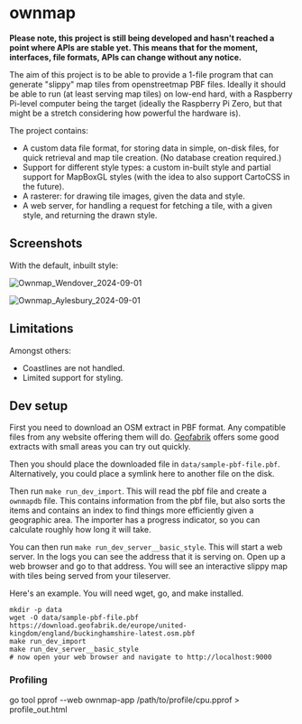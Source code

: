 # ownmap

**Please note, this project is still being developed and hasn't reached a point where APIs are stable yet. This means that for the moment, interfaces, file formats, APIs can change without any notice.**

The aim of this project is to be able to provide a 1-file program that can generate "slippy" map tiles from openstreetmap PBF files. Ideally it should be able to run (at least serving map tiles) on low-end hard, with a Raspberry Pi-level computer being the target (ideally the Raspberry Pi Zero, but that might be a stretch considering how powerful the hardware is).

The project contains:

- A custom data file format, for storing data in simple, on-disk files, for quick retrieval and map tile creation. (No database creation required.)
- Support for different style types: a custom in-built style and partial support for MapBoxGL styles (with the idea to also support CartoCSS in the future).
- A rasterer: for drawing tile images, given the data and style.
- A web server, for handling a request for fetching a tile, with a given style, and returning the drawn style.

## Screenshots

With the default, inbuilt style:

![Ownmap_Wendover_2024-09-01](https://github.com/user-attachments/assets/d77b4de7-d1d2-4f61-9897-939dbd3cd3bc)

![Ownmap_Aylesbury_2024-09-01](https://github.com/user-attachments/assets/345ef255-68e6-45f9-8646-e7d0433a127b)


## Limitations

Amongst others:

- Coastlines are not handled.
- Limited support for styling.

## Dev setup

First you need to download an OSM extract in PBF format. Any compatible files from any website offering them will do. [Geofabrik](https://download.geofabrik.de/) offers some good extracts with small areas you can try out quickly.

Then you should place the downloaded file in `data/sample-pbf-file.pbf`. Alternatively, you could place a symlink here to another file on the disk.

Then run `make run_dev_import`. This will read the pbf file and create a `ownmapdb` file. This contains information from the pbf file, but also sorts the items and contains an index to find things more efficiently given a geographic area. The importer has a progress indicator, so you can calculate roughly how long it will take.

You can then run `make run_dev_server__basic_style`. This will start a web server. In the logs you can see the address that it is serving on. Open up a web browser and go to that address. You will see an interactive slippy map with tiles being served from your tileserver.

Here's an example. You will need wget, go, and make installed.

```
mkdir -p data
wget -O data/sample-pbf-file.pbf https://download.geofabrik.de/europe/united-kingdom/england/buckinghamshire-latest.osm.pbf
make run_dev_import
make run_dev_server__basic_style
# now open your web browser and navigate to http://localhost:9000
```

### Profiling

go tool pprof --web ownmap-app /path/to/profile/cpu.pprof > profile_out.html
